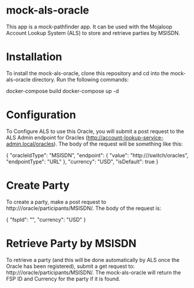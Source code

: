 # mock-als-oracle

This app is a mock-pathfinder app. It can be used with the Mojaloop Account Lookup System (ALS) to store and retrieve parties by MSISDN. 


# Installation

To install the mock-als-oracle, clone this repository and cd into the mock-als-oracle directory. Run the following commands:

  docker-compose build
	docker-compose up -d


# Configuration

To Configure ALS to use this Oracle, you will submit a post request to the ALS Admin endpoint for Oracles (http://account-lookup-service-admin.local/oracles). The body of the request will be something like this:

  {
    "oracleIdType": "MSISDN",
    "endpoint": {
      "value": "http://<mock-als-oracle URL>/switch/oracles",
      "endpointType": "URL"
    },
    "currency": "USD",
    "isDefault": true
  }
  
# Create Party

To create a party, make a post request to http://<mock-als-oracle URL>/oracle/participants/MSISDN/<MSISDN of party>. The body of the request is:
  
  {
   "fspId": "<FSP Identifier>",
   "currency": "USD"
  }
  
# Retrieve Party by MSISDN

To retrieve a party (and this will be done automatically by ALS once the Oracle has been registered), submit a get request to: http://<mock-als-oracle URL>/oracle/participants/MSISDN/<MSISDN of party>. The mock-als-oracle will return the FSP ID and Currency for the party if it is found.
  
  

